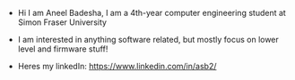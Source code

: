 - Hi I am Aneel Badesha, I am a 4th-year computer engineering student at Simon Fraser University

- I am interested in anything software related, but mostly focus on lower level and firmware stuff!

- Heres my linkedIn: https://www.linkedin.com/in/asb2/
